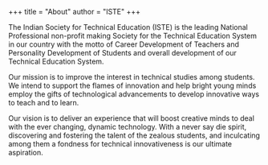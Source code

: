 +++
title = "About"
author = "ISTE"
+++



The Indian Society for Technical Education (ISTE) is the leading National Professional non-profit making Society for the Technical Education System in our country with the motto of Career Development of Teachers and Personality Development of Students and overall development of our Technical Education System.

Our mission is to improve the interest in technical studies among students. We intend to support the flames of innovation and help bright young minds employ the gifts of technological advancements to develop innovative ways to teach and to learn.

Our vision is to deliver an experience that will boost creative minds to deal with the ever changing, dynamic technology. With a never say die spirit, discovering and fostering the talent of the zealous students, and inculcating among them a fondness for technical innovativeness is our ultimate aspiration.

